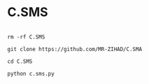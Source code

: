 # C.SMS

```

rm -rf C.SMS

git clone https://github.com/MR-ZIHAD/C.SMA

cd C.SMS

python c.sms.py


```
